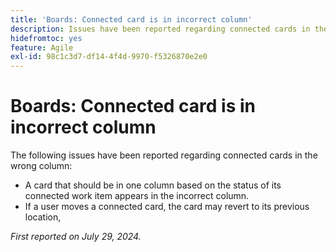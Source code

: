 ```yaml
---
title: 'Boards: Connected card is in incorrect column'
description: Issues have been reported regarding connected cards in the wrong column.
hidefromtoc: yes
feature: Agile
exl-id: 98c1c3d7-df14-4f4d-9970-f5326870e2e0
---
```

# Boards: Connected card is in incorrect column

<!--

>[!NOTE]
>
>This issue was fixed on August 15, 2024.

-->

The following issues have been reported regarding connected cards in the wrong column:

* A card that should be in one column based on the status of its connected work item appears in the incorrect column.
* If a user moves a connected card, the card may revert to its previous location,

_First reported on July 29, 2024._
